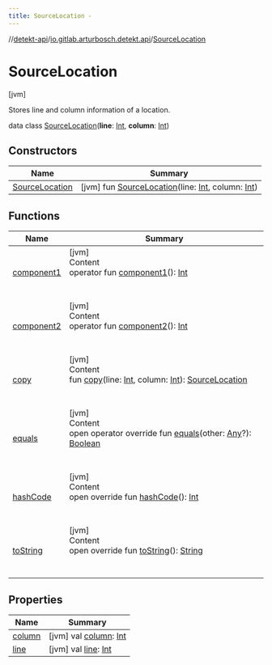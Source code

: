 ```yaml
---
title: SourceLocation -
---
```

//[detekt-api](../../index.md)/[io.gitlab.arturbosch.detekt.api](../index.md)/[SourceLocation](index.md)



# SourceLocation  
 [jvm] 

Stores line and column information of a location.

data class [SourceLocation](index.md)(**line**: [Int](https://kotlinlang.org/api/latest/jvm/stdlib/kotlin/-int/index.html), **column**: [Int](https://kotlinlang.org/api/latest/jvm/stdlib/kotlin/-int/index.html))   


## Constructors  
  
|  Name|  Summary| 
|---|---|
| [SourceLocation](-source-location.md)|  [jvm] fun [SourceLocation](-source-location.md)(line: [Int](https://kotlinlang.org/api/latest/jvm/stdlib/kotlin/-int/index.html), column: [Int](https://kotlinlang.org/api/latest/jvm/stdlib/kotlin/-int/index.html))   <br>


## Functions  
  
|  Name|  Summary| 
|---|---|
| [component1](component1.md)| [jvm]  <br>Content  <br>operator fun [component1](component1.md)(): [Int](https://kotlinlang.org/api/latest/jvm/stdlib/kotlin/-int/index.html)  <br><br><br>
| [component2](component2.md)| [jvm]  <br>Content  <br>operator fun [component2](component2.md)(): [Int](https://kotlinlang.org/api/latest/jvm/stdlib/kotlin/-int/index.html)  <br><br><br>
| [copy](copy.md)| [jvm]  <br>Content  <br>fun [copy](copy.md)(line: [Int](https://kotlinlang.org/api/latest/jvm/stdlib/kotlin/-int/index.html), column: [Int](https://kotlinlang.org/api/latest/jvm/stdlib/kotlin/-int/index.html)): [SourceLocation](index.md)  <br><br><br>
| [equals](https://kotlinlang.org/api/latest/jvm/stdlib/kotlin/-any/equals.html)| [jvm]  <br>Content  <br>open operator override fun [equals](https://kotlinlang.org/api/latest/jvm/stdlib/kotlin/-any/equals.html)(other: [Any](https://kotlinlang.org/api/latest/jvm/stdlib/kotlin/-any/index.html)?): [Boolean](https://kotlinlang.org/api/latest/jvm/stdlib/kotlin/-boolean/index.html)  <br><br><br>
| [hashCode](https://kotlinlang.org/api/latest/jvm/stdlib/kotlin/-any/hash-code.html)| [jvm]  <br>Content  <br>open override fun [hashCode](https://kotlinlang.org/api/latest/jvm/stdlib/kotlin/-any/hash-code.html)(): [Int](https://kotlinlang.org/api/latest/jvm/stdlib/kotlin/-int/index.html)  <br><br><br>
| [toString](to-string.md)| [jvm]  <br>Content  <br>open override fun [toString](to-string.md)(): [String](https://kotlinlang.org/api/latest/jvm/stdlib/kotlin/-string/index.html)  <br><br><br>


## Properties  
  
|  Name|  Summary| 
|---|---|
| [column](index.md#io.gitlab.arturbosch.detekt.api/SourceLocation/column/#/PointingToDeclaration/)|  [jvm] val [column](index.md#io.gitlab.arturbosch.detekt.api/SourceLocation/column/#/PointingToDeclaration/): [Int](https://kotlinlang.org/api/latest/jvm/stdlib/kotlin/-int/index.html)   <br>
| [line](index.md#io.gitlab.arturbosch.detekt.api/SourceLocation/line/#/PointingToDeclaration/)|  [jvm] val [line](index.md#io.gitlab.arturbosch.detekt.api/SourceLocation/line/#/PointingToDeclaration/): [Int](https://kotlinlang.org/api/latest/jvm/stdlib/kotlin/-int/index.html)   <br>

